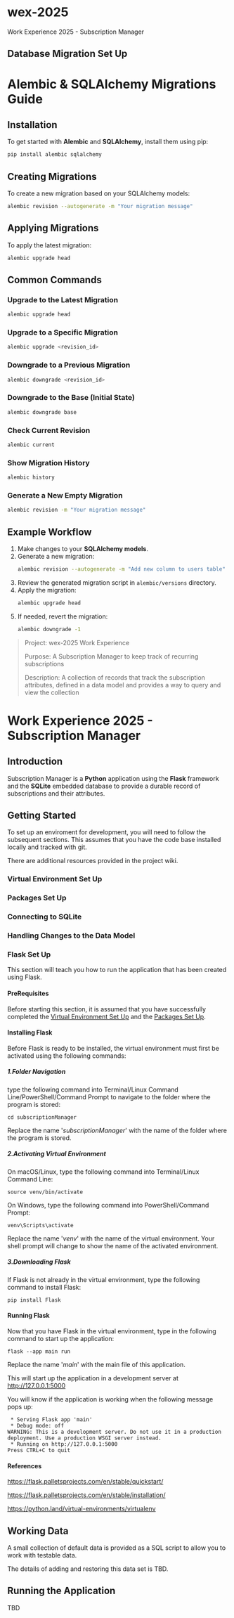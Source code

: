 # wex-2025
Work Experience 2025 - Subscription Manager

## Database Migration Set Up

# Alembic & SQLAlchemy Migrations Guide

## Installation
To get started with **Alembic** and **SQLAlchemy**, install them using pip:
```bash
pip install alembic sqlalchemy
```

## Creating Migrations
To create a new migration based on your SQLAlchemy models:
```bash
alembic revision --autogenerate -m "Your migration message"
```

## Applying Migrations
To apply the latest migration:
```bash
alembic upgrade head
```

## Common Commands
### Upgrade to the Latest Migration
```bash
alembic upgrade head
```

### Upgrade to a Specific Migration
```bash
alembic upgrade <revision_id>
```

### Downgrade to a Previous Migration
```bash
alembic downgrade <revision_id>
```

### Downgrade to the Base (Initial State)
```bash
alembic downgrade base
```

### Check Current Revision
```bash
alembic current
```

### Show Migration History
```bash
alembic history
```

### Generate a New Empty Migration
```bash
alembic revision -m "Your migration message"
```

## Example Workflow
1. Make changes to your **SQLAlchemy models**.
2. Generate a new migration:
   ```bash
   alembic revision --autogenerate -m "Add new column to users table"
   ```
3. Review the generated migration script in `alembic/versions` directory.
4. Apply the migration:
   ```bash
   alembic upgrade head
   ```
5. If needed, revert the migration:
   ```bash
   alembic downgrade -1
   ```



> Project: wex-2025 Work Experience
> 
> Purpose: A Subscription Manager to keep track of recurring subscriptions
> 
> Description: A collection of records that track the subscription attributes,
> defined in a data model and provides a way to query and view the collection
  
# Work Experience 2025 - Subscription Manager

## Introduction
Subscription Manager is a **Python** application using the **Flask** framework and
the **SQLite** embedded database to provide a durable record of subscriptions and
their attributes.

## Getting Started
To set up an enviroment for development, you will need to follow the subsequent sections.
This assumes that you have the code base installed locally and tracked with git.

There are additional resources provided in the project wiki.

### Virtual Environment Set Up

### Packages Set Up

### Connecting to SQLite

### Handling Changes to the Data Model

### Flask Set Up

This section will teach you how to run the application that has been created using Flask.


#### PreRequisites

Before starting this section, it is assumed that you have successfully completed the [Virtual Environment Set Up](#Virtual-Environment-Set-Up)
and the [Packages Set Up](#Packages-Set-Up).


#### Installing Flask
Before Flask is ready to be installed, the virtual environment must first be activated using the following commands:

##### 1.Folder Navigation
type the following command into Terminal/Linux Command Line/PowerShell/Command Prompt to
navigate to the folder where the program is stored:

    cd subscriptionManager

Replace the name '*subscriptionManager*' with the name of the folder where the program is stored.

##### 2.Activating Virtual Environment

On macOS/Linux, type the following command into Terminal/Linux Command Line:

    source venv/bin/activate

On Windows, type the following command into PowerShell/Command Prompt:

    venv\Scripts\activate

Replace the name '*venv*' with the name of the virtual environment. 
Your shell prompt will change to show the name of the activated environment.

##### 3.Downloading Flask

If Flask is not already in the virtual environment, type the following command to install 
Flask:

    pip install Flask


#### Running Flask

Now that you have Flask in the virtual environment,
type in the following command to start up the application:

    flask --app main run

Replace the name '*main*' with the main file of this application.

This will start up the application in a development server at http://127.0.0.1:5000

You will know if the application is working when the following message pops up:

     * Serving Flask app 'main'
     * Debug mode: off
    WARNING: This is a development server. Do not use it in a production deployment. Use a production WSGI server instead.
     * Running on http://127.0.0.1:5000
    Press CTRL+C to quit
#### References

https://flask.palletsprojects.com/en/stable/quickstart/

https://flask.palletsprojects.com/en/stable/installation/

https://python.land/virtual-environments/virtualenv

## Working Data
A small collection of default data is provided as a SQL script to allow you to work
with testable data.

The details of adding and restoring this data set is TBD.

## Running the Application

TBD
